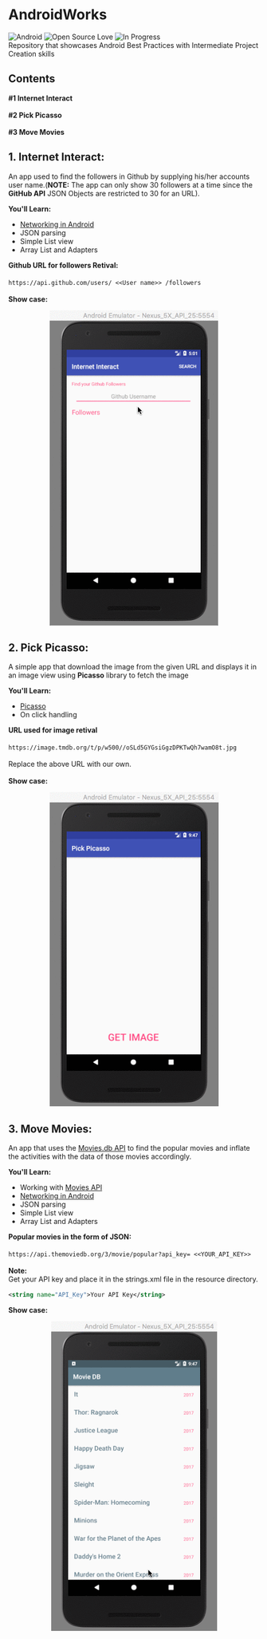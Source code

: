 # AndroidWorks

![Android](https://img.shields.io/badge/Platform-Android-green.svg)   ![Open Source Love](https://badges.frapsoft.com/os/v2/open-source.svg?v=103)   ![In Progress](https://img.shields.io/badge/in%20progress-true-yellow.svg) <br />
Repository that showcases Android Best Practices with Intermediate Project Creation skills

## Contents
**#1 Internet Interact**<br /><br />
**#2 Pick Picasso**<br /><br />
**#3 Move Movies**

## 1. Internet Interact:
An app used to find the followers in Github by supplying his/her accounts user name.(**NOTE:** The app can only show 30 followers at a time since the **GitHub API** JSON Objects are restricted to 30 for an URL). <br />

**You'll Learn:**
* [Networking in Android](https://developer.android.com/training/basics/network-ops/connecting.html)
* JSON parsing
* Simple List view
* Array List and Adapters<br />

**Github URL for followers Retival:** <br />
<br />
`https://api.github.com/users/ <<User name>> /followers` <br />
<br />
**Show case:**
<br />
<p align="center">
  <img src="asserts/gifs/internet_interact.gif">
</p>

## 2. Pick Picasso:
A simple app that download the image from the given URL and displays it in an image view using **Picasso** library to fetch the image<br />

**You'll Learn:**
* [Picasso](http://square.github.io/picasso/)
* On click handling <br />

**URL used for image retival** <br />
<br />
`https://image.tmdb.org/t/p/w500//oSLd5GYGsiGgzDPKTwQh7wamO8t.jpg` <br />
<br />
Replace the above URL with our own.<br />
<br />
**Show case:**
<br />
<p align="center">
  <img src="asserts/gifs/picasso_pick.gif">
</p>

## 3. Move Movies:
An app that uses the [Movies.db API](https://www.themoviedb.org/?language=en) to find the popular movies and inflate the activities with the data of those movies accordingly. <br />

**You'll Learn:**
* Working with [Movies API](https://www.themoviedb.org/?language=en)
* [Networking in Android](https://developer.android.com/training/basics/network-ops/connecting.html)
* JSON parsing
* Simple List view
* Array List and Adapters<br />

**Popular movies in the form of JSON:** <br />
<br />
`https://api.themoviedb.org/3/movie/popular?api_key= <<YOUR_API_KEY>> ` <br />
<br />
**Note:**<br />
Get your API key and place it in the strings.xml file in the resource directory.<br />
``` xml
<string name="API_Key">Your API Key</string>
```
**Show case:**<br />
<p align="center">
  <img src="asserts/gifs/movie.gif">
</p>
